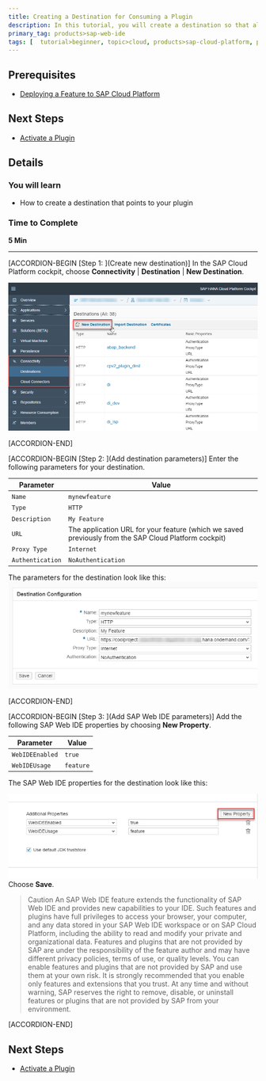 ```yaml
---
title: Creating a Destination for Consuming a Plugin
description: In this tutorial, you will create a destination so that all SAP Web IDE developers using your account can activate and use the plugin. In order for SAP Web IDE to recognize and consume the new feature, you need to create a destination with the application URL of your feature application.
primary_tag: products>sap-web-ide
tags: [  tutorial>beginner, topic>cloud, products>sap-cloud-platform, products>sap-web-ide, products>sap-web-ide-plug-ins ]
---
```


## Prerequisites  
 - [Deploying a Feature to SAP Cloud Platform](https://www.sap.com/developer/tutorials/webide-sdk-helloworld3.html)


## Next Steps
 - [Activate a Plugin](https://www.sap.com/developer/tutorials/webide-sdk-helloworld5.html)

## Details
### You will learn  
  - How to create a destination that points to your plugin

### Time to Complete
**5 Min**

---

[ACCORDION-BEGIN [Step 1: ](Create new destination)]
In the SAP Cloud Platform cockpit, choose **Connectivity** | **Destination** | **New Destination**.

![New destination](Step1-NewDestination.png)




[ACCORDION-END]

[ACCORDION-BEGIN [Step 2: ](Add destination parameters)]
Enter the following parameters for your destination.

|Parameter          | Value                                     |
|--------------------|----------------------------------------|
|`Name`  | `mynewfeature`                              |
|`Type` | `HTTP`                           |
|`Description`  | `My Feature`                              |
|`URL` | The application URL for your feature (which we saved previously from the SAP Cloud Platform cockpit)                            |
|`Proxy Type`  | `Internet`                              |
|`Authentication` | `NoAuthentication`                           |
The parameters for the destination look like this:
![New destination](Step2-DestinationParameters.png)



[ACCORDION-END]


[ACCORDION-BEGIN [Step 3: ](Add SAP Web IDE parameters)]
Add the following SAP Web IDE properties by choosing **New Property**.

|Parameter         | Value                               |
|------------------|-------------------------------------|
|`WebIDEEnabled`   | `true`                              |
|`WebIDEUsage`     | `feature`                           |

The SAP Web IDE properties for the destination look like this:

![New destination](Step3-SAPWebIDEProperties.png)
Choose **Save**.

> Caution
An SAP Web IDE feature extends the functionality of SAP Web IDE and provides new capabilities to your IDE. Such features and plugins have full privileges to access your browser, your computer, and any data stored in your SAP Web IDE workspace or on SAP Cloud Platform, including the ability to read and modify your private and organizational data.
Features and plugins that are not provided by SAP are under the responsibility of the feature author and may have different privacy policies, terms of use, or quality levels. You can enable features and plugins that are not provided by SAP and use them at your own risk. It is strongly recommended that you enable only features and extensions that you trust. At any time and without warning, SAP reserves the right to remove, disable, or uninstall features or plugins that are not provided by SAP from your environment.

[ACCORDION-END]




## Next Steps
- [Activate a Plugin](https://www.sap.com/developer/tutorials/webide-sdk-helloworld5.html)

